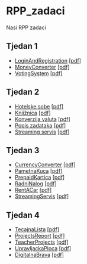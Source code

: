 # RPP_zadaci
Nasi RPP zadaci

## Tjedan 1
- [LoginAndRegistration](https://github.com/dojosipovic/RPP_zadaci/tree/master/LoginAndRegistration) [[pdf]](https://github.com/dojosipovic/RPP_zadaci/blob/master/PDFs/LoginAndRegistration.pdf)
- [MoneyConverter](https://github.com/dojosipovic/RPP_zadaci/tree/master/MoneyConverter) [[pdf]](https://github.com/dojosipovic/RPP_zadaci/blob/master/PDFs/MoneyConverter.pdf)
- [VotingSystem](https://github.com/dojosipovic/RPP_zadaci/tree/master/VotingSystem) [[pdf]](https://github.com/dojosipovic/RPP_zadaci/blob/master/PDFs/VotingSystem.pdf)

## Tjedan 2
- [Hotelske sobe](https://github.com/dojosipovic/RPP_zadaci/tree/master/HotelskeSobe) [[pdf]](https://github.com/dojosipovic/RPP_zadaci/blob/master/PDFs/Hotelske%20sobe%20(SD).pdf)
- [Knjižnica](https://github.com/dojosipovic/RPP_zadaci/tree/master/Knjiznica) [[pdf]](https://github.com/dojosipovic/RPP_zadaci/blob/master/PDFs/Knji%C5%BEnica%20(SD%2C%20AD).pdf)
- [Konverzija valuta](https://github.com/dojosipovic/RPP_zadaci/tree/master/KonverzijaValuta) [[pdf]](https://github.com/dojosipovic/RPP_zadaci/blob/master/PDFs/Konverzija%20valuta%20(SD).pdf)
- [Popis zadataka](https://github.com/dojosipovic/RPP_zadaci/tree/master/PopisZadataka) [[pdf]](https://github.com/dojosipovic/RPP_zadaci/blob/master/PDFs/Popis%20zadataka%20(AD).pdf)
- [Streaming servis](https://github.com/dojosipovic/RPP_zadaci/tree/master/StreamingServis) [[pdf]](https://github.com/dojosipovic/RPP_zadaci/blob/master/PDFs/Streaming%20servis%20(SD).pdf)

## Tjedan 3
- [CurrencyConverter](https://github.com/dojosipovic/RPP_zadaci/tree/master/CurrencyConverter) [[pdf]](https://github.com/dojosipovic/RPP_zadaci/blob/master/PDFs/CurrencyConverter%20(CD).pdf)
- [PametnaKuca](https://github.com/dojosipovic/RPP_zadaci/tree/master/PametnaKuca) [[pdf]](https://github.com/dojosipovic/RPP_zadaci/blob/master/PDFs/PametnaKu%C4%87a%20(CD).pdf)
- [PrepaidKartica](https://github.com/dojosipovic/RPP_zadaci/blob/master/PrepaidKartica/PrepaidForm.cs) [[pdf]](https://github.com/dojosipovic/RPP_zadaci/blob/master/PDFs/PrepaidKartica.pdf)
- [RadniNalog](https://github.com/dojosipovic/RPP_zadaci/blob/master/RadniNalog/RadniNalogForm.cs) [[pdf]](https://github.com/dojosipovic/RPP_zadaci/blob/master/PDFs/Radni%20nalog.pdf)
- [RentACar](https://github.com/dojosipovic/RPP_zadaci/blob/master/RentACar/RentACarForma.cs) [[pdf]](https://github.com/dojosipovic/RPP_zadaci/blob/master/PDFs/RentACar.pdf)
- [StreamingServis](https://github.com/dojosipovic/RPP_zadaci/tree/master/StreamingServis2) [[pdf]](https://github.com/dojosipovic/RPP_zadaci/blob/master/PDFs/StreamingServis%20(CD).pdf)

## Tjedan 4
 - [TecajnaLista](https://github.com/dojosipovic/RPP_zadaci/tree/master/TecajnaLista) [[pdf]](https://github.com/dojosipovic/RPP_zadaci/blob/master/PDFs/TecajnaLista.pdf)
 - [ProjectsReport](https://github.com/dojosipovic/RPP_zadaci/tree/master/ProjectsReport) [[pdf]](https://github.com/dojosipovic/RPP_zadaci/blob/master/PDFs/ProjectsReport.pdf)
 - [TeacherProjects](https://github.com/dojosipovic/RPP_zadaci/tree/master/TeacherProjects) [[pdf]](https://github.com/dojosipovic/RPP_zadaci/blob/master/PDFs/TeacherProjects.pdf)
 - [UpravljackaPloca](https://github.com/dojosipovic/RPP_zadaci/tree/master/UpravljackaPloca) [[pdf]](https://github.com/dojosipovic/RPP_zadaci/blob/master/PDFs/UpravljckaPloca.pdf)
 - [DigitalnaBrava](https://github.com/dojosipovic/RPP_zadaci/tree/master/DigitalnaBrava) [[pdf]](https://github.com/dojosipovic/RPP_zadaci/blob/master/PDFs/DigitalnaBrava.pdf)

